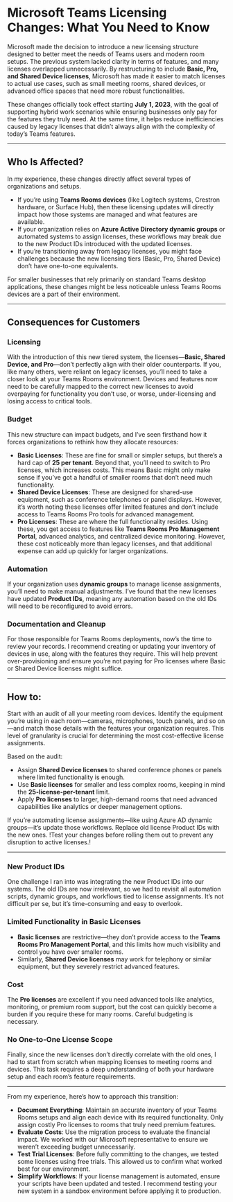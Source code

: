 # Microsoft Teams Licensing Changes: What You Need to Know    

Microsoft made the decision to introduce a new licensing structure designed to better meet the needs of Teams users and modern room setups. The previous system lacked clarity in terms of features, and many licenses overlapped unnecessarily. By restructuring to include **Basic, Pro, and Shared Device licenses**, Microsoft has made it easier to match licenses to actual use cases, such as small meeting rooms, shared devices, or advanced office spaces that need more robust functionalities.    
  
These changes officially took effect starting **July 1, 2023**, with the goal of supporting hybrid work scenarios while ensuring businesses only pay for the features they truly need. At the same time, it helps reduce inefficiencies caused by legacy licenses that didn’t always align with the complexity of today’s Teams features.    
  
---  
   
## Who Is Affected?    
  
In my experience, these changes directly affect several types of organizations and setups.    
  
- If you’re using **Teams Rooms devices** (like Logitech systems, Crestron hardware, or Surface Hub), then these licensing updates will directly impact how those systems are managed and what features are available.    
- If your organization relies on **Azure Active Directory dynamic groups** or automated systems to assign licenses, these workflows may break due to the new Product IDs introduced with the updated licenses.    
- If you’re transitioning away from legacy licenses, you might face challenges because the new licensing tiers (Basic, Pro, Shared Device) don’t have one-to-one equivalents.    
  
For smaller businesses that rely primarily on standard Teams desktop applications, these changes might be less noticeable unless Teams Rooms devices are a part of their environment.    
  
---  
   
## Consequences for Customers    
  
### Licensing    
  
With the introduction of this new tiered system, the licenses—**Basic, Shared Device, and Pro**—don’t perfectly align with their older counterparts. If you, like many others, were reliant on legacy licenses, you’ll need to take a closer look at your Teams Rooms environment. Devices and features now need to be carefully mapped to the correct new licenses to avoid overpaying for functionality you don’t use, or worse, under-licensing and losing access to critical tools.    
  
### Budget    
  
This new structure can impact budgets, and I’ve seen firsthand how it forces organizations to rethink how they allocate resources:    
  
- **Basic Licenses**: These are fine for small or simpler setups, but there’s a hard cap of **25 per tenant**. Beyond that, you’ll need to switch to Pro licenses, which increases costs. This means Basic might only make sense if you’ve got a handful of smaller rooms that don’t need much functionality.    
- **Shared Device Licenses**: These are designed for shared-use equipment, such as conference telephones or panel displays. However, it’s worth noting these licenses offer limited features and don’t include access to Teams Rooms Pro tools for advanced management.    
- **Pro Licenses**: These are where the full functionality resides. Using these, you get access to features like **Teams Rooms Pro Management Portal**, advanced analytics, and centralized device monitoring. However, these cost noticeably more than legacy licenses, and that additional expense can add up quickly for larger organizations.    
  
### Automation
  
If your organization uses **dynamic groups** to manage license assignments, you’ll need to make manual adjustments. I’ve found that the new licenses have updated **Product IDs**, meaning any automation based on the old IDs will need to be reconfigured to avoid errors.    
  
### Documentation and Cleanup    
  
For those responsible for Teams Rooms deployments, now’s the time to review your records. I recommend creating or updating your inventory of devices in use, along with the features they require. This will help prevent over-provisioning and ensure you’re not paying for Pro licenses where Basic or Shared Device licenses might suffice.    
  
---  
   
## How to:   
  
Start with an audit of all your meeting room devices. Identify the equipment you’re using in each room—cameras, microphones, touch panels, and so on—and match those details with the features your organization requires. This level of granularity is crucial for determining the most cost-effective license assignments.    

Based on the audit:    
  
- Assign **Shared Device licenses** to shared conference phones or panels where limited functionality is enough.    
- Use **Basic licenses** for smaller and less complex rooms, keeping in mind the **25-license-per-tenant** limit.    
- Apply **Pro licenses** to larger, high-demand rooms that need advanced capabilities like analytics or deeper management options.   
  
If you’re automating license assignments—like using Azure AD dynamic groups—it’s update those workflows. Replace old license Product IDs with the new ones. 
!Test your changes before rolling them out to prevent any disruption to active licenses.!   
  
---  
  
### New Product IDs    
  
One challenge I ran into was integrating the new Product IDs into our systems. The old IDs are now irrelevant, so we had to revisit all automation scripts, dynamic groups, and workflows tied to license assignments. It’s not difficult per se, but it’s time-consuming and easy to overlook.    
  
### Limited Functionality in Basic Licenses    
  
- **Basic licenses** are restrictive—they don’t provide access to the **Teams Rooms Pro Management Portal**, and this limits how much visibility and control you have over smaller rooms.    
- Similarly, **Shared Device licenses** may work for telephony or similar equipment, but they severely restrict advanced features.    
  
### Cost   
  
The **Pro licenses** are excellent if you need advanced tools like analytics, monitoring, or premium room support, but the cost can quickly become a burden if you require these for many rooms. Careful budgeting is necessary.    
  
### No One-to-One License Scope    
  
Finally, since the new licenses don’t directly correlate with the old ones, I had to start from scratch when mapping licenses to meeting rooms and devices. This task requires a deep understanding of both your hardware setup and each room’s feature requirements.    
  
---  
   
From my experience, here’s how to approach this transition:    
  
- **Document Everything**: Maintain an accurate inventory of your Teams Rooms setups and align each device with its required functionality. Only assign costly Pro licenses to rooms that truly need premium features.    
- **Evaluate Costs**: Use the migration process to evaluate the financial impact. We worked with our Microsoft representative to ensure we weren’t exceeding budget unnecessarily.    
- **Test Trial Licenses**: Before fully committing to the changes, we tested some licenses using free trials. This allowed us to confirm what worked best for our environment.    
- **Simplify Workflows**: If your license management is automated, ensure your scripts have been updated and tested. I recommend testing your new system in a sandbox environment before applying it to production.    

